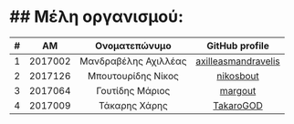 # ## Μέλη οργανισμού:

| # | ΑΜ | Ονοματεπώνυμο | GitHub profile |
| :--: | :--: | :--: | :--: |
| 1  | 2017002 | Μανδραβέλης Αχιλλέας | [axilleasmandravelis](https://github.com/axilleasmandravelis) |
| 2  | 2017126 | Μπουτουρίδης Νίκος | [nikosbout](https://github.com/nikosbout) |
| 3  | 2017064 | Γουτίδης Μάριος| [margout](https://github.com/margout) |
| 4  | 2017009 | Τάκαρης Χάρης| [TakaroGOD](https://github.com/TakaroGOD) |
